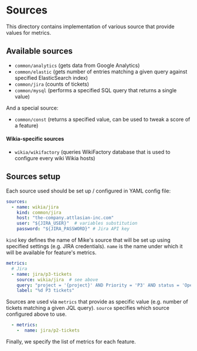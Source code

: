 Sources
=======

This directory contains implementation of various source that provide values for metrics.

## Available sources

* `common/analytics` (gets data from Google Analytics)
* `common/elastic` (gets number of entries matching a given query against specified ElasticSearch index)
* `common/jira` (counts of tickets)
* `common/mysql` (performs a specified SQL query that returns a single value)

And a special source:

* `common/const` (returns a specified value, can be used to tweak a score of a feature)

#### Wikia-specific sources

* `wikia/wikifactory` (queries WikiFactory database that is used to configure every wiki Wikia hosts)

## Sources setup

Each source used should be set up / configured in YAML config file:

```yaml
sources:
  - name: wikia/jira
    kind: common/jira
    host: "the-company.attlasian-inc.com"
    user: "${JIRA_USER}"  # variables substitution
    password: "${JIRA_PASSWORD}" # Jira API key
```

`kind` key defines the name of Mike's source that will be set up using specified settings (e.g. JIRA credentials).
`name` is the name under which it will be available for feature's metrics.

```yaml
metrics:
  # Jira
  - name: jira/p3-tickets
    source: wikia/jira  # see above
    query: "project = '{project}' AND Priority = 'P3' AND status = 'Open'"  # you can use template strings
    label: "%d P3 tickets"
```

Sources are used via `metrics` that provide as specific value (e.g. number of tickets matching a given JQL query).
`source` specifies which source configured above to use.

```yaml
  - metrics:
    -  name: jira/p2-tickets
```

Finally, we specify the list of metrics for each feature.
